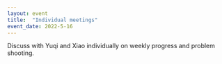 ```yaml
---
layout: event
title:  "Individual meetings"
event_date: 2022-5-16
---
```


Discuss with Yuqi and Xiao individually on weekly progress and problem shooting.